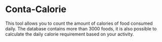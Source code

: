 # Conta-Calorie
This tool allows you to count the amount of calories of food consumed daily. The database contains more than 3000 foods, it is also  possible to calculate the daily calorie requirement based on your activity.
